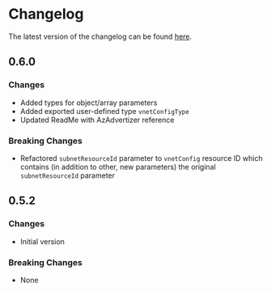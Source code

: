 # Changelog

The latest version of the changelog can be found [here](https://github.com/Azure/bicep-registry-modules/blob/main/avm/res/virtual-machine-images/image-template/CHANGELOG.md).

## 0.6.0

### Changes

- Added types for object/array parameters
- Added exported user-defined type `vnetConfigType`
- Updated ReadMe with AzAdvertizer reference

### Breaking Changes

- Refactored `subnetResourceId` parameter to `vnetConfig` resource ID which contains (in addition to other, new parameters) the original `subnetResourceId` parameter

## 0.5.2

### Changes

- Initial version

### Breaking Changes

- None
